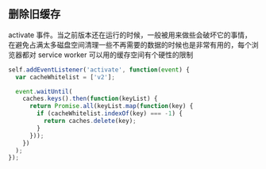 
## 删除旧缓存
activate 事件。当之前版本还在运行的时候，一般被用来做些会破坏它的事情，在避免占满太多磁盘空间清理一些不再需要的数据的时候也是非常有用的，每个浏览器都对 service worker 可以用的缓存空间有个硬性的限制

```js
self.addEventListener('activate', function(event) {
  var cacheWhitelist = ['v2'];

  event.waitUntil(
    caches.keys().then(function(keyList) {
      return Promise.all(keyList.map(function(key) {
        if (cacheWhitelist.indexOf(key) === -1) {
          return caches.delete(key);
        }
      }));
    })
  );
});
```